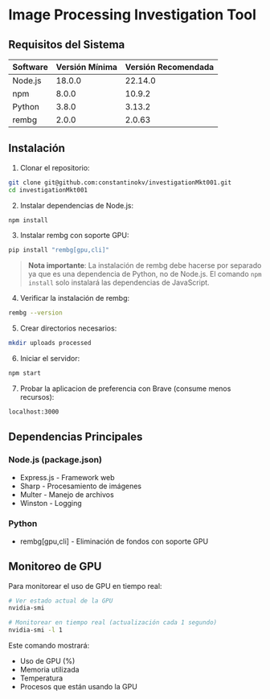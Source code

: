 # Image Processing Investigation Tool

## Requisitos del Sistema

| Software | Versión Mínima | Versión Recomendada |
|----------|----------------|---------------------|
| Node.js  | 18.0.0        | 22.14.0            |
| npm      | 8.0.0         | 10.9.2             |
| Python   | 3.8.0         | 3.13.2             |
| rembg    | 2.0.0         | 2.0.63             |

## Instalación

1. Clonar el repositorio:
```bash
git clone git@github.com:constantinokv/investigationMkt001.git
cd investigationMkt001
```

2. Instalar dependencias de Node.js:
```bash
npm install
```

3. Instalar rembg con soporte GPU:
```bash
pip install "rembg[gpu,cli]"
```

> **Nota importante**: La instalación de rembg debe hacerse por separado ya que es una dependencia de Python, no de Node.js. El comando `npm install` solo instalará las dependencias de JavaScript.

4. Verificar la instalación de rembg:
```bash
rembg --version
```

5. Crear directorios necesarios:
```bash
mkdir uploads processed
```

6. Iniciar el servidor:
```bash
npm start
```

7. Probar la aplicacion de preferencia con Brave (consume menos recursos):
```bash
localhost:3000
```

## Dependencias Principales

### Node.js (package.json)
- Express.js - Framework web
- Sharp - Procesamiento de imágenes
- Multer - Manejo de archivos
- Winston - Logging

### Python
- rembg[gpu,cli] - Eliminación de fondos con soporte GPU


 


## Monitoreo de GPU

Para monitorear el uso de GPU en tiempo real:
```bash
# Ver estado actual de la GPU
nvidia-smi

# Monitorear en tiempo real (actualización cada 1 segundo)
nvidia-smi -l 1
```

Este comando mostrará:
- Uso de GPU (%)
- Memoria utilizada
- Temperatura
- Procesos que están usando la GPU
